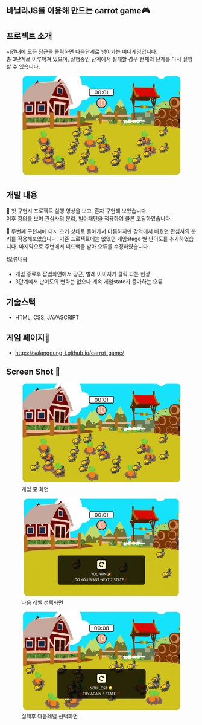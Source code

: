 ## 바닐라JS를 이용해 만드는 carrot game🎮

## 프로젝트 소개 
시간내에 모든 당근을 클릭하면 다음단계로 넘어가는 미니게임입니다. <br>
총 3단계로 이루어져 있으며, 실행중인 단계에서 실패할 경우 현재의 단계를 다시 실행 할 수 있습니다. 

<figure>
    <img src="img/play_img.png" title="초기화면">    
</figure>

## 개발 내용 
📖 첫 구현시 프로젝트 실행 영상을 보고, 혼자 구현해 보았습니다.  
이후 강의를 보며 관심사의 분리, 빌더패턴을 적용하여 클론 코딩하였습니다. 

📖 두번째 구현시에 다시 초기 상태로 돌아가서 미흡하지만 강의에서 배웠던 관심사의 분리를 적용해보았습니다. 기존 프로젝트에는 없었던 게임stage 별 난이도를 추가하였습니다. 마지막으로 주변에서 피드백을 받아 오류를 수정하였습니다.  
  
❗️오류내용  
* 게임 종료후 팝업화면에서 당근, 벌레 이미지가 클릭 되는 현상  
* 3단계에서 난이도의 변화는 없으나 계속 게임state가 증가하는 오류  
 

## 기술스택 
- HTML, CSS, JAVASCRIPT

## 게임 페이지🔗 
- https://salangdung-i.github.io/carrot-game/

## Screen Shot 📸
<figure>
<img src="img/play_img.png" title="게임중 화면">   
    <figcaption>게임 중 화면 </figcaption>
</figure>

<figure>
<img src="img/next-level.png" title="다음 레벨 선택화면">     
    <figcaption>다음 레벨 선택화면</figcaption>
</figure>

<figure>
<img src="img/again-stage.png" title="재시도화면">    
    <figcaption>실패후 다음레벨 선택화면 </figcaption>
</figure>




